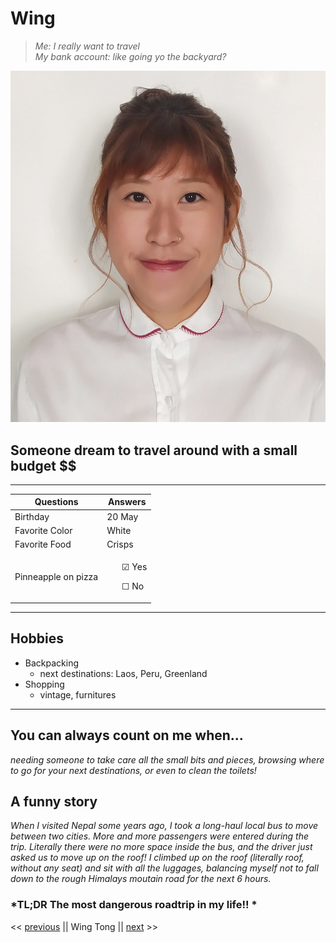 


# Wing 


> *Me: I really want to travel* <br>
> _My bank account: like going yo the backyard?_


![](Wing.jpg)

## Someone dream to travel around with a small budget $$ 

_____________________________

| Questions           | Answers
|----------------|---------------|
Birthday | 20 May
Favorite Color | White
Favorite Food | Crisps
Pinneapple on pizza |<ul>&#9745; Yes</ul> <ul> &#9744; No</ul>

____

## Hobbies

* Backpacking
    * next destinations: Laos, Peru, Greenland
* Shopping
  * vintage, furnitures
 
______

## You can always count on me when... 

*needing someone to take care all the small bits and pieces, browsing where to go for your next destinations, or even to clean the toilets!*


## A funny story 
*When I visited Nepal some years ago, I took a long-haul local bus to move between two cities. More and more passengers were entered during the trip. Literally there were no more space inside the bus, and the driver just asked us to move up on the roof! I climbed up on the roof (literally roof, without any seat) and sit with all the luggages, balancing myself not to fall down to the rough Himalays moutain road for the next 6 hours.*  

### *TL;DR The most dangerous roadtrip in my life!! * 

<< [previous](https://github.com/WendyStoop/markdown-challenge) || Wing Tong || [next](https://github.com/A-Maarij/markdown-challenge/blob/main/Markup.md) >>





